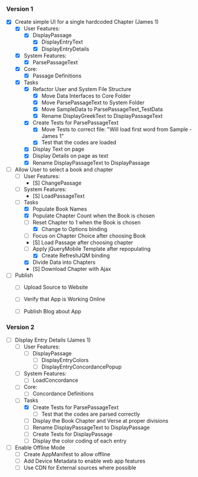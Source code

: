 ﻿### Version 1

- [X] Create simple UI for a single hardcoded Chapter (James 1)
	- [X] User Features:
		- [X] DisplayPassage
			- [X] DisplayEntryText
			- [X] DisplayEntryDetails
	- [X] System Features:
		- [X] ParsePassageText
	- [X] Core:
		- [X] Passage Definitions
	- [X] Tasks
		- [X] Refactor User and System File Structure
			- [X] Move Data Interfaces to Core Folder
			- [X] Move ParsePassageText to System Folder
			- [X] Move SampleData to ParsePassageText_TestData
			- [X] Rename DisplayGreekText to DisplayPassageText
		- [X] Create Tests for ParsePassageText
			- [X] Move Tests to correct file: "Will load first word from Sample - James 1"
			- [X] Test that the codes are loaded
		- [X] Display Text on page
		- [X] Display Details on page as text
		- [X] Rename DisplayPassageText to DisplayPassage

- [ ] Allow User to select a book and chapter
	- [ ] User Features:
		- [S] ChangePassage
	- [ ] System Features:
		- [S] LoadPassageText
	- [ ] Tasks
		- [X] Populate Book Names
		- [X] Populate Chapter Count when the Book is chosen
		- [ ] Reset Chapter to 1 when the Book is chosen
			- [X] Change to Options binding
		- [ ] Focus on Chapter Choice after choosing Book
		- [S] Load Passage after choosing chapter
		- [ ] Apply jQueryMobile Template after repopulating
			- [X] Create RefreshJQM binding
		- [X] Divide Data into Chapters
		- [S] Download Chapter with Ajax

- [ ] Publish
	- [ ] Upload Source to Website
	- [ ] Verify that App is Working Online
	- [ ] Publish Blog about App


### Version 2

- [ ] Display Entry Details (James 1)
	- [ ] User Features:
		- [ ] DisplayPassage
			- [ ] DisplayEntryColors
			- [ ] DisplayEntryConcordancePopup
	- [ ] System Features:
		- [ ] LoadConcordance
	- [ ] Core:
		- [ ] Concordance Definitions
	- [ ] Tasks
		- [X] Create Tests for ParsePassageText
			- [ ] Test that the codes are parsed correctly
		- [ ] Display the Book Chapter and Verse at proper divisions
		- [ ] Rename DisplayPassageText to DisplayPassage
		- [ ] Create Tests for DisplayPassage
		- [ ] Display the color coding of each entry

- [ ] Enable Offline Mode
	- [ ] Create AppManifest to allow offline 
	- [ ] Add Device Metadata to enable web app features
	- [ ] Use CDN for External sources where possible